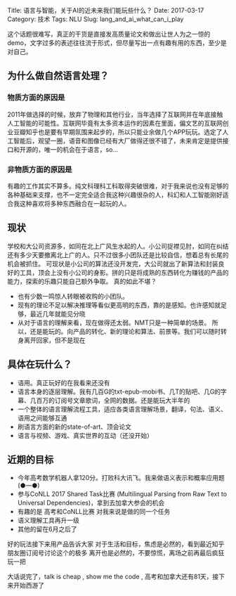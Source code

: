 Title: 语言与智能，关于AI的近未来我们能玩些什么？
Date: 2017-03-17
Category: 技术
Tags: NLU
Slug: lang_and_ai_what_can_i_play

这个话题很难写，真正的干货是直接发高质量论文和做出让世人为之一惊的demo，文字过多的表述往往流于形式，但尽量写出一点有趣有用的东西，至少是对自己。

## 为什么做自然语言处理？
### 物质方面的原因是
2011年做选择的时候，放弃了物理和其他行业，当年选择了互联网并在年底接触人工智能的可能性。互联网毕竟有太多资本运作的因素在里面，偏文艺的互联网创业豆瓣知乎也是要有早期氛围来起步的，所以只能业余做几个APP玩玩。选定了人工智能后，观望一圈，语音和图像已经有大厂做得还很不错了，未来肯定是提供接口和开源的，唯一的机会在于语言，so...
### 非物质方面的原因是
有趣的工作其实不算多。纯文科理科工科取得突破很难，对于我来说也没有足够的各种基础来支撑，也不一定完全适合我这种兴趣很杂的人，科幻和人工智能刚好适合我这种喜欢将多种东西融合在一起玩的人。

## 现状
学校和大公司资源多，如同在北上广风生水起的人。小公司捉襟见肘，如同在纠结还有多少天要撤离北上广的人。只不过很多小团队还是比较自信，想着总有长尾的机会被抓住。
可现状是小公司的算法还没开发完，大公司就出了新算法和封装良好的工具，顶会上没有小公司的身影。拼的只是将成熟的东西转化为赚钱的产品的能力，探索的乐趣只能自己额外争取。
真的如此不堪？
- 也有少数一鸣惊人转眼被收购的小团队。
- 现有的理论不足以解决推理等看似更高明的东西，靠的是感知。也许感知就足够，最近几年就能见分晓
- 从对于语言的理解来看，现在做得还太弱。NMT只是一种简单的场景。
所以，还是能玩的。向产品的转化、新的理论和算法、前景等。我们可以随时转身离开回家，但不是现在

## 具体在玩什么？
- 语用。真正玩好的在我看来还没有
- 语言本身的逐层理解。我有几百G的txt-epub-mobi书、几T的贴吧、几G的字幕、几百万的订阅号文章歌词，全网的数据。还是能玩大半年的
- 一个整体的语言理解流程工具，适应各类语言理解场景，翻译，句法、语义、语用之间能够互通
- 刷语言方面的新的state-of-art、顶会论文
- 语言与视频、游戏、真实世界的互动（还没开始）

## 近期的目标
- 今年高考数学机器人拿120分。打败科大讯飞。我来做语义表示和概率应用题      (●—●)
- 参与CoNLL 2017 Shared Task比赛 (Multilingual Parsing from Raw Text to Universal Dependencies)，拿到去加拿大参会的机会
- 有趣的是 高考和CoNLL比赛 对我来说是做的同一个任务
- 语义理解工具再升一级
- 其他的留在6月之后了

好的玩法接下来用产品告诉大家
对于生活和目标，焦虑是必然的，看到最近知乎朋友圈订阅号讨论这个的极多
离开也是必然的，不要惊慌，离场之前再最后疯狂玩一把

大话说完了，talk is cheap , show me the code , 高考和加拿大还有81天，接下来开始西游了
